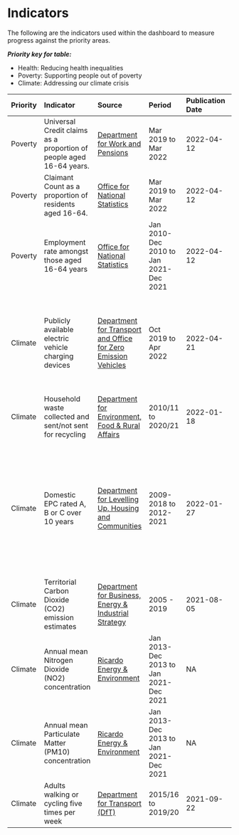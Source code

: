 # Indicators

The following are the indicators used within the dashboard to measure progress against the priority areas.

***Priority key for table:***
- Health: Reducing health inequalities
- Poverty: Supporting people out of poverty
- Climate: Addressing our climate crisis


|Priority |Indicator |Source |Period |Publication Date |Next Release |Notes
|:--- |:---- |:---- |:---- |:---- |:---- |:---- |
|Poverty |Universal Credit claims as a proportion of people aged 16-64 years. |[Department for Work and Pensions](https://stat-xplore.dwp.gov.uk/webapi/metadata/UC_Monthly/UC_Monthly.html) |Mar 2019 to Mar 2022 |2022-04-12 |2022-05-17 |NA
|Poverty |Claimant Count as a proportion of residents aged 16-64. |[Office for National Statistics](https://www.nomisweb.co.uk/sources/cc) |Mar 2019 to Mar 2022 |2022-04-12 |2022-05-17 |NA
|Poverty |Employment rate amongst those aged 16-64 years |[Office for National Statistics](https://www.nomisweb.co.uk/query/construct/summary.asp?mode=construct&dataset=17&version=0) |Jan 2010-Dec 2010 to Jan 2021-Dec 2021 |2022-04-12 |NA |NA
|Climate |Publicly available electric vehicle charging devices |[Department for Transport and Office for Zero Emission Vehicles](https://www.gov.uk/government/statistics/electric-vehicle-charging-device-statistics-april-2022) |Oct 2019 to Apr 2022 |2022-04-21 |July 2022 |Data published quarterly based on the number of devices reported as operational at the end of each quarter.
|Climate |Household waste collected and sent/not sent for recycling |[Department for Environment, Food & Rural Affairs](https://www.gov.uk/government/statistical-data-sets/env18-local-authority-collected-waste-annual-results-tables) |2010/11 to 2020/21 |2022-01-18 |NA |NA
|Climate |Domestic EPC rated A, B or C over 10 years |[Department for Levelling Up, Housing and Communities](https://www.gov.uk/government/statistical-data-sets/live-tables-on-energy-performance-of-buildings-certificates#full-publication-update-history) |2009-2018 to 2012-2021 |2022-01-27 |2022-07-28 |Data are published each calendar quarter, dashboard updates follow January publications giving complete 10 calendar year periods.
|Climate |Territorial Carbon Dioxide (CO2) emission estimates |[Department for Business, Energy & Industrial Strategy](https://www.gov.uk/government/statistics/uk-local-authority-and-regional-carbon-dioxide-emissions-national-statistics-2005-to-2019) |2005 - 2019 |2021-08-05 |NA |NA
|Climate |Annual mean Nitrogen Dioxide (NO2) concentration |[Ricardo Energy & Environment](https://www.airqualityengland.co.uk/local-authority/?la_id=368) |Jan 2013-Dec 2013 to Jan 2021-Dec 2021 |NA |NA |Data are published hourly from source, dataset for dashboard updated annually.
|Climate |Annual mean Particulate Matter (PM10) concentration |[Ricardo Energy & Environment](https://www.airqualityengland.co.uk/local-authority/?la_id=368) |Jan 2013-Dec 2013 to Jan 2021-Dec 2021 |NA |NA |Data are published hourly from source, dataset for dashboard updated annually.
|Climate |Adults walking or cycling five times per week |[Department for Transport (DfT)](https://www.gov.uk/government/statistical-data-sets/walking-and-cycling-statistics-cw#full-publication-update-history) |2015/16 to 2019/20 |2021-09-22 |NA |NA
